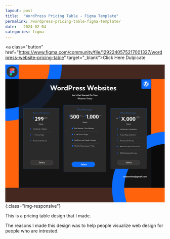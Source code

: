 ```yaml
---
layout: post
title:  "WordPress Pricing Table - Figma Template"
permalink: /wordpress-pricing-table-figma-template/
date:   2024-02-04
categories: figma
---
```



<a class="button" href="https://www.figma.com/community/file/1292240575217001327/wordpress-website-pricing-table" target="_blank”>Click Here Dulpicate</a>

![image-title-here](\assets\img\wordpress-website-pricing-table-figma-template.png){:class="img-responsive"}

This is a pricing table design that I made.

The reasons I made this design was to help people visualize web design for people who are intrested. 
